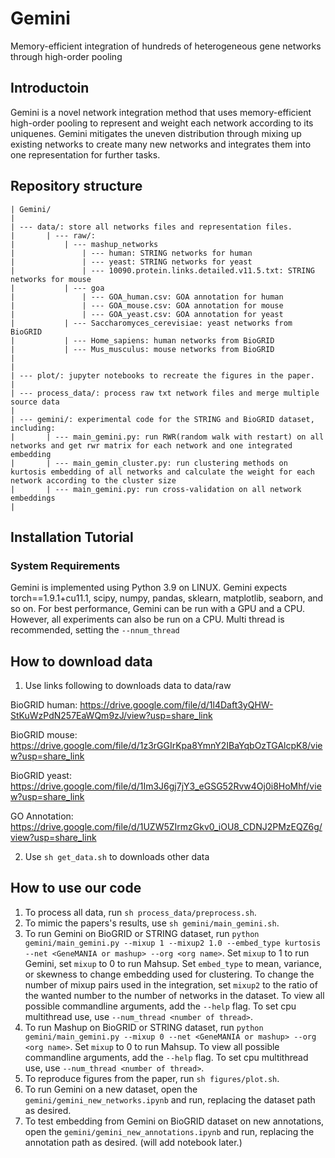 # Gemini
Memory-efficient integration of hundreds of heterogeneous gene networks through high-order pooling

## Introductoin
Gemini is a novel network integration method that uses memory-efficient high-order pooling to represent and weight each network according to its uniquenes. Gemini mitigates the uneven distribution through mixing up existing networks to create many new networks and integrates them into one representation for further tasks. 

## Repository structure
```
| Gemini/
|
| --- data/: store all networks files and representation files.
|       | --- raw/:
|           | --- mashup_networks
|               | --- human: STRING networks for human
|               | --- yeast: STRING networks for yeast
|               | --- 10090.protein.links.detailed.v11.5.txt: STRING networks for mouse
|           | --- goa
|               | --- GOA_human.csv: GOA annotation for human
|               | --- GOA_mouse.csv: GOA annotation for mouse
|               | --- GOA_yeast.csv: GOA annotation for yeast
|           | --- Saccharomyces_cerevisiae: yeast networks from BioGRID
|           | --- Home_sapiens: human networks from BioGRID
|           | --- Mus_musculus: mouse networks from BioGRID
|
|
| --- plot/: jupyter notebooks to recreate the figures in the paper. 
|
| --- process_data/: process raw txt network files and merge multiple source data
|
| --- gemini/: experimental code for the STRING and BioGRID dataset, including:
|       | --- main_gemini.py: run RWR(random walk with restart) on all networks and get rwr matrix for each network and one integrated embedding 
|       | --- main_gemin_cluster.py: run clustering methods on kurtosis embedding of all networks and calculate the weight for each network according to the cluster size
|       | --- main_gemini.py: run cross-validation on all network embeddings 
|
```


## Installation Tutorial

### System Requirements
Gemini is implemented using Python 3.9 on LINUX. Gemini expects torch==1.9.1+cu11.1, scipy, numpy, pandas, sklearn, matplotlib, seaborn, and so on. For best performance, Gemini can be run with a GPU and a CPU. However, all experiments can also be run on a CPU. Multi thread is recommended, setting the `--nnum_thread`

## How to download data
1. Use links following to downloads data to data/raw

BioGRID human:
https://drive.google.com/file/d/1l4Daft3yQHW-StKuWzPdN257EaWQm9zJ/view?usp=share_link

BioGRID mouse: 
https://drive.google.com/file/d/1z3rGGIrKpa8YmnY2IBaYqbOzTGAlcpK8/view?usp=share_link

BioGRID yeast: 
https://drive.google.com/file/d/1Im3J6gj7jY3_eGSG52Rvw4Oj0i8HoMhf/view?usp=share_link

GO Annotation:
https://drive.google.com/file/d/1UZW5ZIrmzGkv0_iOU8_CDNJ2PMzEQZ6g/view?usp=share_link


2. Use `sh get_data.sh` to downloads other data


## How to use our code
1. To process all data, run `sh process_data/preprocess.sh`. 
2. To mimic the papers's results, use `sh gemini/main_gemini.sh`.
3. To run Gemini on BioGRID or STRING dataset, run `python gemini/main_gemini.py --mixup 1 --mixup2 1.0 --embed_type kurtosis --net <GeneMANIA or mashup> --org <org name>`. Set `mixup` to 1 to run Gemini, set `mixup` to 0 to run Mahsup. Set `embed_type` to mean, variance, or skewness to change embedding used for clustering. To change the number of mixup pairs used in the integration, set `mixup2` to the ratio of the wanted number to the number of networks in the dataset. To view all possible commandline arguments, add the `--help` flag. To set cpu multithread use, use `--num_thread <number of thread>`.
4. To run Mashup on BioGRID or STRING dataset, run `python gemini/main_gemini.py --mixup 0 --net <GeneMANIA or mashup> --org <org name>`. Set `mixup` to 0 to run Mahsup. To view all possible commandline arguments, add the `--help` flag. To set cpu multithread use, use `--num_thread <number of thread>`.
5. To reproduce figures from the paper, run `sh figures/plot.sh`.
6. To run Gemini on a new dataset, open the `gemini/gemini_new_networks.ipynb` and run, replacing the dataset path as desired.
6. To test embedding from Gemini on BioGRID dataset on new annotations, open the `gemini/gemini_new_annotations.ipynb` and run, replacing the annotation path as desired. (will add notebook later.)
